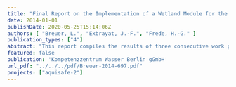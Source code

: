 ```yaml
---
title: "Final Report on the Implementation of a Wetland Module for the Soil and Water Assessment Tool (SWAT)"
date: 2014-01-01
publishDate: 2020-05-25T15:14:06Z
authors: [ "Breuer, L.", "Exbrayat, J.-F.", "Frede, H.-G." ]
publication_types: ["4"]
abstract: "This report compiles the results of three consecutive work packages that have been worked on during the Aquisafe II project. The approach developed is based on the previous Aquisafe I project where the Soil Water Assessment Tool (SWAT) was used as an analytical instrument to develop mitigation strategies for N loads and concentrations in the Ic catchment. During Aquisage I we concluded that SWAT should include a wetland function with which the effect of artificially, constructed wetlands on solute N fluxes can be evaluated. Chapter 1 compiles results of an extensive literature review that was made to identify potential wetland routines and processes that can be included in SWAT. The SWAT add-on to be developed should allow to individually test the effect on single wetlands (e.g. in a given hydrological response unit or subcatchment) as well as the effect of multiple wetlands on the landscape scale. We therefore implemented a stand alone version of the new wetland module which is described in Chapter 2. Here we show the general functionality and individual components of the wetland module. The chapter ends with a virtual application of the modules using SWAT outputs copied from the Ic results. Additionally, a Monte Carlo based sensitivity analyses of the wetland module input parameters showed that the denitrification rate seems to be the most constrained parameter for the simulation of N turnover in the new wetland module. A full implementation of the new wetland module is described in chapter 3. Here, the structural embedment of the wetland module in the SWAT architecture is described. To proof the functionality of the SWAT wetland module model runs were compared to the stand alone version to make sure that the module was correctly implemented. We conclude that the SWAT wetland extension is ready to be tested in real world catchments. Such a full test of the SWAT wetland model was planned towards the end of Aquisafe II. However, as data from the wetlands constructed within Aquisafe II were not available in due time, this last test of the SWAT module was possible."
featured: false
publication: 'Kompetenzzentrum Wasser Berlin gGmbH'
url_pdf: "../../../pdf/Breuer-2014-697.pdf"
projects: ["aquisafe-2"]
---
```



